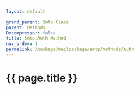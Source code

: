 ```yaml
---
layout: default

grand_parent: Smtp Class
parent: Methods
Decompressor: false
title: Smtp.Auth Method
nav_order: 1
permalink: /package/mailpackage/smtp/methods/auth
---
```

# {{ page.title }}